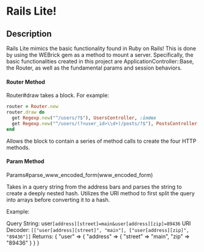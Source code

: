 # Rails Lite!

## Description

Rails Lite mimics the basic functionality found in Ruby on Rails! This is done
by using the WEBrick gem as a method to mount a server. Specifically,
the basic functionalities created in this project are ApplicationController::Base,
the Router, as well as the fundamental params and session behaviors.  


#### Router Method
Router#draw takes a block. For example:

```ruby
router = Router.new
router.draw do
  get Regexp.new("^/users/?$"), UsersController, :index
  get Regexp.new("^/users/(?<user_id>\\d+)/posts/?$"), PostsController, :index
end
```
Allows the block to contain a series of method calls to create the four HTTP
methods.

#### Param Method
Params#parse_www_encoded_form(www_encoded_form)

Takes in a query string from the address bars and parses the string to create
a deeply nested hash. Utilizes the URI method to first split the query into
arrays before converting it to a hash.

Example:

Query String:
  user`[address][street]=main&user[address][zip]=89436`
URI Decoder:
  `[["user[address][street]", "main"], ["user[address][zip]", "89436"]]`
Returns:
  { "user" => { "address" => { "street" => "main", "zip" => "89436" } } }
